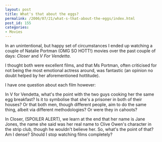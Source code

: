 ```yaml
---
layout: post
title: What's that about the eggs?
permalink: /2006/07/21/what-s-that-about-the-eggs/index.html
post_id: 155
categories: 
- Movies
---
```


 In an unintentional, but happy set of circumstances I ended up watching a couple of Natalie Portman (OMG <span class="caps">SO HOTT</span>!) movies over the past couple of days: *Closer* and *V For Vendetta*.




I thought both were excellent films, and that Ms Portman, often criticised for not being the most emotional actress around, was fantastic (an opinion no doubt helped by her aforementioned hottitude).




I have one question about each film however:




In V for Vendetta, what's the point with the two guys cooking her the same egg breakfast? Is it to symbolise that she's a prisoner in both of their houses? Or that both men, though different people, aim to do the same thing, albeit via different methodologies? Or were they in cahoots?




In Closer, (SPOILER <span class="caps">ALERT</span>), we learn at the end that her name is Jane Jones, the name she said was her real name to Clive Owen's character in the strip club, though he wouldn't believe her. So, what's the point of that? Am I dense? Should I stop watching films completely?

